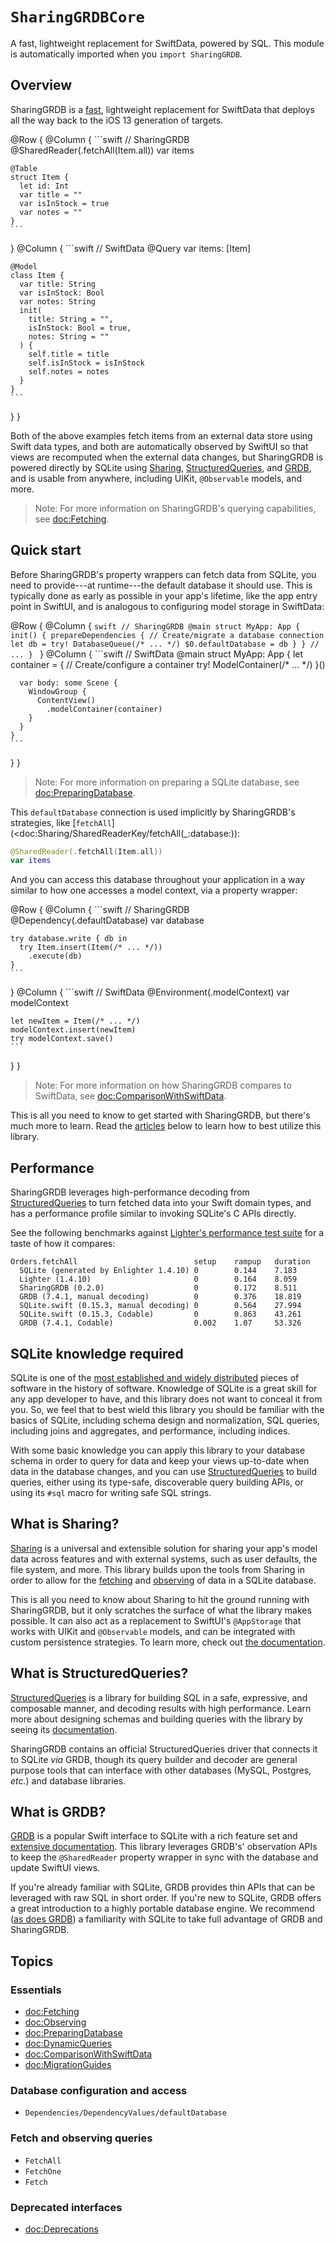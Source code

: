 # ``SharingGRDBCore``

A fast, lightweight replacement for SwiftData, powered by SQL. This module is automatically imported
when you `import SharingGRDB`.

## Overview

SharingGRDB is a [fast](#Performance), lightweight replacement for SwiftData that deploys all the
way back to the iOS 13 generation of targets.

@Row {
  @Column {
    ```swift
    // SharingGRDB
    @SharedReader(.fetchAll(Item.all))
    var items

    @Table
    struct Item {
      let id: Int
      var title = ""
      var isInStock = true
      var notes = ""
    }
    ```
  }
  @Column {
    ```swift
    // SwiftData
    @Query
    var items: [Item]

    @Model
    class Item {
      var title: String
      var isInStock: Bool
      var notes: String
      init(
        title: String = "",
        isInStock: Bool = true,
        notes: String = ""
      ) {
        self.title = title
        self.isInStock = isInStock
        self.notes = notes
      }
    }
    ```
  }
}

Both of the above examples fetch items from an external data store using Swift data types, and both
are automatically observed by SwiftUI so that views are recomputed when the external data changes,
but SharingGRDB is powered directly by SQLite using [Sharing](#What-is-Sharing),
[StructuredQueries](#What-is-StructuredQueries), and [GRDB](#What-is-GRDB), and is usable from
anywhere, including UIKit, `@Observable` models, and more.

> Note: For more information on SharingGRDB's querying capabilities, see <doc:Fetching>.

## Quick start

Before SharingGRDB's property wrappers can fetch data from SQLite, you need to provide---at
runtime---the default database it should use. This is typically done as early as possible in your
app's lifetime, like the app entry point in SwiftUI, and is analogous to configuring model storage
in SwiftData:

@Row {
  @Column {
    ```swift
    // SharingGRDB
    @main
    struct MyApp: App {
      init() {
        prepareDependencies {
          // Create/migrate a database connection
          let db = try! DatabaseQueue(/* ... */)
          $0.defaultDatabase = db
        }
      }
      // ...
    }
    ```
  }
  @Column {
    ```swift
    // SwiftData
    @main
    struct MyApp: App {
      let container = { 
        // Create/configure a container
        try! ModelContainer(/* ... */)
      }()
      
      var body: some Scene {
        WindowGroup {
          ContentView()
            .modelContainer(container)
        }
      }
    }
    ```
  }
}

> Note: For more information on preparing a SQLite database, see <doc:PreparingDatabase>.

This `defaultDatabase` connection is used implicitly by SharingGRDB's strategies, like 
[`fetchAll`](<doc:Sharing/SharedReaderKey/fetchAll(_:database:)):

```swift
@SharedReader(.fetchAll(Item.all))
var items
```

And you can access this database throughout your application in a way similar to how one accesses
a model context, via a property wrapper:

@Row {
  @Column {
    ```swift
    // SharingGRDB
    @Dependency(\.defaultDatabase) var database
    
    try database.write { db in
      try Item.insert(Item(/* ... */))
        .execute(db)
    }
    ```
  }
  @Column {
    ```swift
    // SwiftData
    @Environment(\.modelContext) var modelContext
    
    let newItem = Item(/* ... */)
    modelContext.insert(newItem)
    try modelContext.save()
    ```
  }
}

> Note: For more information on how SharingGRDB compares to SwiftData, see
> <doc:ComparisonWithSwiftData>.

This is all you need to know to get started with SharingGRDB, but there's much more to learn. Read
the [articles](#Essentials) below to learn how to best utilize this library.

## Performance

SharingGRDB leverages high-performance decoding from
[StructuredQueries](https://github.com/pointfreeco/swift-structured-queries) to turn fetched data
into your Swift domain types, and has a performance profile similar to invoking SQLite's C APIs
directly.

See the following benchmarks against
[Lighter's performance test suite](https://github.com/Lighter-swift/PerformanceTestSuite) for a
taste of how it compares:

```
Orders.fetchAll                          setup    rampup   duration
  SQLite (generated by Enlighter 1.4.10) 0        0.144    7.183
  Lighter (1.4.10)                       0        0.164    8.059
  SharingGRDB (0.2.0)                    0        0.172    8.511
  GRDB (7.4.1, manual decoding)          0        0.376    18.819
  SQLite.swift (0.15.3, manual decoding) 0        0.564    27.994
  SQLite.swift (0.15.3, Codable)         0        0.863    43.261
  GRDB (7.4.1, Codable)                  0.002    1.07     53.326
```

## SQLite knowledge required

SQLite is one of the 
[most established and widely distributed](https://www.sqlite.org/mostdeployed.html) pieces of
software in the history of software. Knowledge of SQLite is a great skill for any app developer to
have, and this library does not want to conceal it from you. So, we feel that to best wield this
library you should be familiar with the basics of SQLite, including schema design and normalization,
SQL queries, including joins and aggregates, and performance, including indices.

With some basic knowledge you can apply this library to your database schema in order to query
for data and keep your views up-to-date when data in the database changes, and you can use
[StructuredQueries](https://github.com/pointfreeco/swift-structured-queries) to build queries,
either using its type-safe, discoverable query building APIs, or using its `#sql` macro for writing
safe SQL strings.

## What is Sharing?

[Sharing](https://github.com/pointfreeco/swift-sharing) is a universal and extensible solution for
sharing your app's model data across features and with external systems, such as user defaults,
the file system, and more. This library builds upon the tools from Sharing in order to allow for
the [fetching](<doc:Fetching>) and [observing](<doc:Observing>) of data in a SQLite database.

This is all you need to know about Sharing to hit the ground running with SharingGRDB, but it only
scratches the surface of what the library makes possible. It can also act as a replacement to
SwiftUI's `@AppStorage` that works with UIKit and `@Observable` models, and can be integrated
with custom persistence strategies. To learn more, check out
[the documentation](https://swiftpackageindex.com/pointfreeco/swift-sharing/~/documentation/sharing/).

## What is StructuredQueries?

[StructuredQueries](https://github.com/pointfreeco/swift-structured-queries) is a library for
building SQL in a safe, expressive, and composable manner, and decoding results with high
performance. Learn more about designing schemas and building queries with the library by seeing its
[documentation](https://swiftpackageindex.com/pointfreeco/swift-structured-queries/~/documentation/structuredqueriescore/).

SharingGRDB contains an official StructuredQueries driver that connects it to SQLite _via_ GRDB,
though its query builder and decoder are general purpose tools that can interface with other
databases (MySQL, Postgres, _etc._) and database libraries.

## What is GRDB?

[GRDB](https://github.com/groue/GRDB.swift) is a popular Swift interface to SQLite with a rich
feature set and
[extensive documentation](https://swiftpackageindex.com/groue/GRDB.swift/documentation/grdb).
This library leverages GRDB's' observation APIs to keep the `@SharedReader` property wrapper in
sync with the database and update SwiftUI views.

If you're already familiar with SQLite, GRDB provides thin APIs that can be leveraged with raw SQL
in short order. If you're new to SQLite, GRDB offers a great introduction to a highly portable
database engine. We recommend
([as does GRDB](https://github.com/groue/GRDB.swift?tab=readme-ov-file#documentation)) a familiarity
with SQLite to take full advantage of GRDB and SharingGRDB.

## Topics

### Essentials

- <doc:Fetching>
- <doc:Observing>
- <doc:PreparingDatabase>
- <doc:DynamicQueries>
- <doc:ComparisonWithSwiftData>
- <doc:MigrationGuides>

### Database configuration and access

- ``Dependencies/DependencyValues/defaultDatabase``

### Fetch and observing queries

- ``FetchAll``
- ``FetchOne``
- ``Fetch``

### Deprecated interfaces

- <doc:Deprecations>
